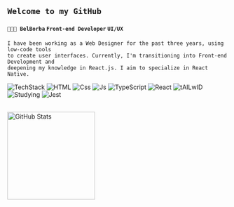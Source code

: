 ##  **` Welcome to my GitHub `**

#### **` 👩🏻‍💻 BelBorba `**  **` Front-end Developer `**  **` UI/UX `** 

```
I have been working as a Web Designer for the past three years, using low-code tools
to create user interfaces. Currently, I'm transitioning into Front-end Development and
deepening my knowledge in React.js. I aim to specialize in React Native.
```
![TechStack](https://img.shields.io/badge/My%20Tech%20Stack-8A2BE2?logo=htmx&logoColor=f5f5f5)
![HTML](https://img.shields.io/badge/%20Html-41454A?logo=html5&logoColor=f5f5f5)
![Css](https://img.shields.io/badge/%20Css-41454A?logo=css&logoColor=f5f5f5)
![Js](https://img.shields.io/badge/%20Javascript-41454A?logo=javascript&logoColor=f5f5f5) 
![TypeScript](https://img.shields.io/badge/%20TypeScript-41454A?logo=TypeScript&logoColor=f5f5f5) 
![React](https://img.shields.io/badge/React.js-41454A?logo=react&logoColor=f5f5f5)
![tAILwID](https://img.shields.io/badge/%20TailWind-41454A?logo=tailwindcss&logoColor=f5f5f5)
<br/>
![Studying](https://img.shields.io/badge/Studyng-8A2BE2?logo=htmx&logoColor=f5f5f5)
![Jest](https://img.shields.io/badge/Jest-41454A?logo=jest&logoColor=f5f5f5)

<br/>

<img alt="GitHub Stats" height="200" src="https://github-readme-stats.vercel.app/api/top-langs/?username=belborba&theme=dark&layout=compact&hide_border=true&custom_title=Most%20Used%20Languages&langs_count=9"/>
